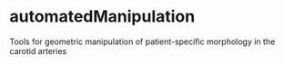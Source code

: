 # automatedManipulation
Tools for geometric manipulation of patient-specific morphology in the carotid arteries
